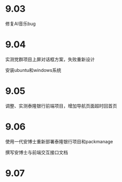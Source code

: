 # 9.03

修复AI音乐bug

# 9.04

实测党群项目上屏对话框方案，失败重新设计

安装ubuntu和windows系统

# 9.05

调整、实测泰隆银行前端项目，增加导航页面超时回首页

# 9.06

使用一代安博士重新部署泰隆银行项目和packmanage

撰写安博士与前端交互接口文档

# 9.07

